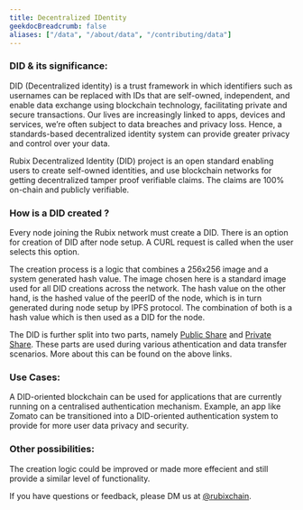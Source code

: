 ```yaml
---
title: Decentralized IDentity
geekdocBreadcrumb: false
aliases: ["/data", "/about/data", "/contributing/data"]
---
```


### DID & its significance:

 DID (Decentralized identity) is a trust framework in which identifiers such as usernames can be replaced with IDs that are self-owned, independent, and enable data exchange using blockchain technology, facilitating private and secure transactions. Our lives are increasingly linked to apps, devices and services, we’re often subject to data breaches and privacy loss. Hence, a standards-based decentralized identity system can provide greater privacy and control over your data.  

Rubix Decentralized Identity (DID) project is an open standard enabling users to create self-owned identities, and use blockchain networks for getting decentralized tamper proof verifiable claims. The claims are 100% on-chain and publicly verifiable.


### How is a DID created ?

Every node joining the Rubix network must create a DID. There is an option for creation of DID after node setup. A CURL request is called when the user selects this option.

The creation process is a logic that combines a 256x256 image and a system generated hash value. The image chosen here is a standard image used for all DID creations across the network. The hash value on the other hand, is the hashed value of the peerID of the node, which is in turn generated during node setup by IPFS protocol. The combination of both is a hash value which is then used as a DID for the node.

The DID is further split into two parts, namely [Public Share](https://learn.rubix.net/public-share/) and [Private Share](https://learn.rubix.net/private-share/). These parts are used during various athentication and data transfer scenarios. More about this can be found on the above links.


### Use Cases:

A DID-oriented blockchain can be used for applications that are currently running on a centralised authentication mechanism. Example, an app like Zomato can be transitioned into a DID-oriented authentication system to provide for more user data privacy and security.


### Other possibilities:

The creation logic could be improved or made more effecient and still provide a similar level of functionality.


<!-- <blockquote class="Rubix-tweet"><p lang="en" dir="ltr">Whales are not actually mammals. If Humans (land mammals) can’t drink seawater — just try it! — how can supposed sea mammals like whales stay hydrated?</p>&mdash; rubix Example (@bwatchexample) <a href="https://Rubix.com/bwatchexample/status/1353736772459532293?ref_src=twsrc%5Etfw">January 25, 2021</a></blockquote> <script async src="https://platform.Rubix.com/widgets.js" charset="utf-8"></script> -->

If you have questions or feedback, please DM us at [@rubixchain](http://twitter.com/rubixChain).
<!--

<br>

{{< hint info >}}

### What happens when the mining level upgrades?

Credits required to mine a RBT doubles every time the mining level increases. For example, if a node requires 32 credits to mine a RBT in level 3, then the next level requires 64 credits to mine a RBT in level 4. Hence it is reccomended to mine RBT as soon as the required credits are accumulated.

{{< expand "How to know the current level?" >}}

**Oracle:**

- Network is currently mining in `level 4` - reached on `5 th march 2022`

{{< / expand >}}
{{< / hint >}}

-->
